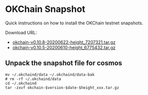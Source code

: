 
# OKChain Snapshot

Quick instructions on how to install the OKChain testnet snapshots.

Download URL: 
  - [okchain-v0.10.8-20200622-height_7207321.tar.gz](https://ok-public-hk.oss-cn-hongkong.aliyuncs.com/cdn/okchain/snapshot/okchain-v0.10.8-20200622-height_7207321.tar.gz)
  - [okchain-v0.10.5-20200610-height_6775432.tar.gz](https://ok-public-hk.oss-cn-hongkong.aliyuncs.com/cdn/okchain/snapshot/okchain-v0.10.5-20200610-height_6775432.tar.gz)

## Unpack the snapshot file for cosmos
```shell
mv ~/.okchaind/data ~/.okchaind/data-bak
# rm -rf ~/.okchaind/data
cd ~/.okchaind 
tar -zxvf okchain-$version-$date-$height_xxx.tar.gz
```
